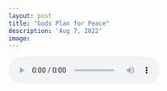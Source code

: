 ```yaml
---
layout: post
title: "Gods Plan for Peace"
description: 'Aug 7, 2022'
image:
---
```


<audio controls preload="metadata">
  <source src="https://docs.google.com/uc?export=open&id=13Y0oG3nFvUVr4Mm-WzrnOhP8QiGhEOQD" type="audio/mp3">
Your browser does not support the audio element.
</audio>
